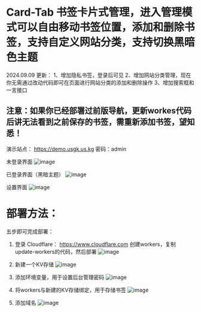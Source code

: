 # Card-Tab 书签卡片式管理，进入管理模式可以自由移动书签位置，添加和删除书签，支持自定义网站分类，支持切换黑暗色主题

2024.09.09 更新：
1、增加隐私书签，登录后可见
2、增加网站分类管理，现在你无需通过改动代码即可在页面进行网站分类的添加和删除操作
3、增加搜索框和一言接口

## 注意：如果你已经部署过前版导航，更新workes代码后讲无法看到之前保存的书签，需重新添加书签，望知悉！

演示站点： https://demo.usgk.us.kg    密码：admin

未登录界面
![image](https://github.com/user-attachments/assets/dd0cad75-11ce-4691-804f-b4dff5ae2cde)

已登录界面（黑暗主题）
![image](https://github.com/user-attachments/assets/c18f0df4-8e00-45e6-84db-30f81b545d15)

设置界面
![image](https://github.com/user-attachments/assets/dc91458a-840c-41f9-9e50-261471320f81)



# 部署方法：
五步即可完成部署：
1. 登录 Cloudflare：  https://www.cloudflare.com  创建workers，复制update-workers的代码，然后部署
![image](https://github.com/user-attachments/assets/dc7996e6-2631-46d1-9c0c-c6999fc1e1ce)

2. 新建一个KV存储
![image](https://github.com/user-attachments/assets/706a7735-b47a-4f66-bdb4-827c38be692b)

3. 添加环境变量，用于设置后台管理密码
![image](https://github.com/user-attachments/assets/532dcb8f-dc30-4ca9-aac9-21ef546bf367)

4. 将workers与新建的KV存储绑定，用于存储书签
![image](https://github.com/user-attachments/assets/9b166809-5b1e-451e-be99-253f6e60be54)

5. 添加域名
![image](https://github.com/user-attachments/assets/4f23eab6-e94c-49b1-9198-3c8e05dffa8a)
